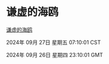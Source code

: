 # 谦虚的海鸥
[谦虚的海鸥](http://219.139.198.207:56308/qxdho/course/base/hotlink/index.php)

2024年 09月 27日 星期五 07:10:01 CST

2024年 09月 26日 星期四 23:10:01 GMT
